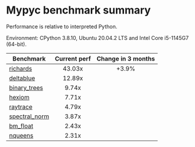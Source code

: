 # Mypyc benchmark summary

Performance is relative to interpreted Python.

Environment: CPython 3.8.10, Ubuntu 20.04.2 LTS and Intel Core i5-1145G7 (64-bit).

| Benchmark | Current perf | Change in 3 months |
| --- | :---: | :---: |
| [richards](benchmarks/richards.md) | 43.03x | +3.9% |
| [deltablue](benchmarks/deltablue.md) | 12.89x |  |
| [binary_trees](benchmarks/binary_trees.md) | 9.74x |  |
| [hexiom](benchmarks/hexiom.md) | 7.71x |  |
| [raytrace](benchmarks/raytrace.md) | 4.79x |  |
| [spectral_norm](benchmarks/spectral_norm.md) | 3.87x |  |
| [bm_float](benchmarks/bm_float.md) | 2.43x |  |
| [nqueens](benchmarks/nqueens.md) | 2.31x |  |
